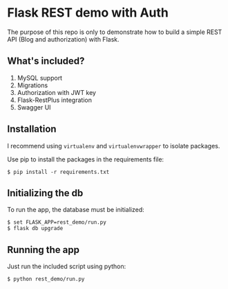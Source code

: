 # Flask REST demo with Auth

The purpose of this repo is only to demonstrate how to build a simple REST API (Blog and authorization) with Flask.

## What's included?

 1. MySQL support
 2. Migrations
 3. Authorization with JWT key
 4. Flask-RestPlus integration
 5. Swagger UI 

## Installation

I recommend using `virtualenv` and `virtualenvwrapper` to isolate packages.

Use pip to install the packages in the requirements file:
```
$ pip install -r requirements.txt
```

## Initializing the db

To run the app, the database must be initialized:
```
$ set FLASK_APP=rest_demo/run.py
$ flask db upgrade
```

## Running the app

Just run the included script using python:
```
$ python rest_demo/run.py
```
